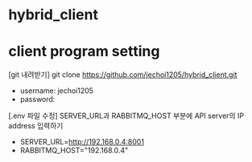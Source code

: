 # hybrid_client

# client program setting
[git 내려받기]
git clone https://github.com/jechoi1205/hybrid_client.git
* username: jechoi1205
* password: 

[.env 파일 수정]
SERVER_URL과 RABBITMQ_HOST 부분에 API server의 IP address 입력하기

* SERVER_URL=http://192.168.0.4:8001
* RABBITMQ_HOST="192.168.0.4"